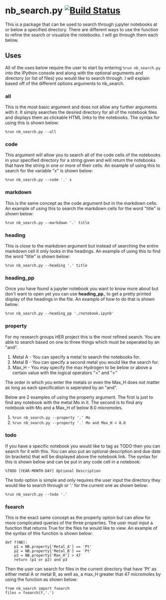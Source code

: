 # nb_search.py [![Build Status](https://travis-ci.com/loevlie/nb_search.svg?branch=master)](https://travis-ci.com/loevlie/nb_search)

This is a package that can be used to search through jupyter notebooks at or below a specified directory.  There are different ways to use the function to refine the search or visualize the notebooks.  I will go through them each below.  

## Uses

All of the uses below require the user to start by entering `%run nb_search.py` into the IPython console and along with the optional arguments and directory (or list of files) you would like to search through.  I will explain based off of the different options arguments to nb_search.

### all

This is the most basic argument and does not allow any further arguments with it.  It simply searches the desired directory for all of the notebook files and displays them as clickable HTML links to the notebooks.  The syntax for using this is shown below:

`%run nb_search.py --all`

### code 

This argument will allow you to search all of the code cells of the notebooks in your specified directory for a string given and will return the notebooks that have the string in one or more of their cells.  An example of using this to search for the variable "x" is shown below:

`%run nb_search.py --code '.' x`

### markdown

This is the same concept as the code argument but in the markdown cells.  
An example of using this to search the markdown cells for the word "title" is shown below:

`%run nb_search.py --markdown '.' title`

### heading

This is close to the markdown argument but instead of searching the entire markdown cell it only looks in the headings.  An example of using this to find the word "title" is shown below:

`%run nb_search.py --heading '.' title`

### heading_pp

Once you have found a jupyter notebook you want to know more about but don't want to open yet you can use __heading_pp___ to get a pretty printed display of the headings in the file.  An example of how to do that is shown below:

`%run nb_search.py --heading_pp './notebook.ipynb'`

### property

For my research groups HER project this is the most refined search.  You are able to search based on one to three things which must be seperated by an "and".  

1. Metal A - You can specify a metal to search the notebooks for.  
2. Metal B - You can specify a second metal you would like the search for. 
3. Max_H - You may specify the max Hydrogen to be below or above a certain value with the logical operators "<" and ">"

The order in which you enter the metals or even the Max_H does not matter as long as each specification is seperated by an "and".

Below are 2 examples of using the property argument.  The first is just to find any notebook with the metal Mo in it.  The second is to find any notebook with Mo and a Max_H of below 8.0 micromoles.

1. `%run nb_search.py --property '.' Mo`
2. `%run nb_search.py --property '.' Mo and Max_H < 8.0`

### todo

If you have a specific notebook you would like to tag as TODO then you can search for it with this.  You can also put an optional description and due date (in brackets) that will be displayed above the notebook link.  The syntax for this is shown below and can be put in any code cell in a notebook:

`%TODO [YEAR-MONTH-DAY] Optional Description`

The todo option is simple and only requires the user input the directory they would like to search through or '.' for the current one as shown below:

`%run nb_search.py --todo '.'`

### fsearch

This is the exact same concept as the property option but can allow for more complicated queries of the three properties.  The user must input a function that returns True for the files he would like to view.  An example of the syntax of this function is shown below:

```
def f(NB):
    p1 = NB.property['Metal_A'] == 'Pt'
    p2 = NB.property['Metal_B'] == 'Pt'
    p3 = NB.property['Max_H'] > 47
    return (p1 or p2) and p3
```
	
Then the user can search for files in the current directory that have 'Pt' as either metal A or metal B, as well as, a max_H greater that 47 micromoles by using the function as shown below:

```
from nb_search import fsearch
files = fsearch(f,'.')
```


